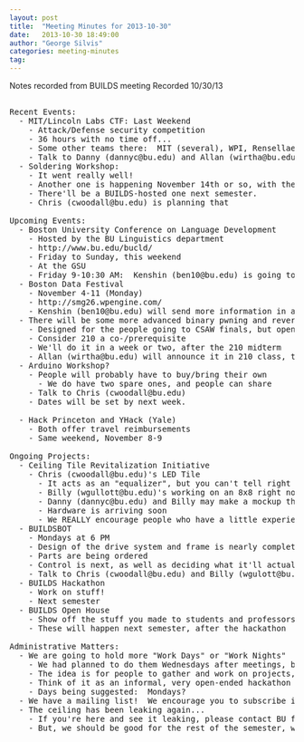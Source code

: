 ```yaml
---
layout: post
title:  "Meeting Minutes for 2013-10-30"
date:   2013-10-30 18:49:00
author: "George Silvis"
categories: meeting-minutes
tag: 
---
```


Notes recorded from BUILDS meeting
Recorded 10/30/13

<!-- more -->

<pre>

Recent Events:
  - MIT/Lincoln Labs CTF: Last Weekend
    - Attack/Defense security competition
    - 36 hours with no time off...
    - Some other teams there:  MIT (several), WPI, Rensellaer, NYU Poly, Northeastern, Wellesley
    - Talk to Danny (dannyc@bu.edu) and Allan (wirtha@bu.edu) if you're curious
  - Soldering Workshop:
    - It went really well!
    - Another one is happening November 14th or so, with the ECE department
    - There'll be a BUILDS-hosted one next semester.
    - Chris (cwoodall@bu.edu) is planning that

Upcoming Events:
  - Boston University Conference on Language Development
    - Hosted by the BU Linguistics department
    - http://www.bu.edu/bucld/
    - Friday to Sunday, this weekend
    - At the GSU
    - Friday 9-10:30 AM:  Kenshin (ben10@bu.edu) is going to 
  - Boston Data Festival
    - November 4-11 (Monday)
    - http://smg26.wpengine.com/
    - Kenshin (ben10@bu.edu) will send more information in an email
  - There will be some more advanced binary pwning and reversing seminars
    - Designed for the people going to CSAW finals, but open to all
    - Consider 210 a co-/prerequisite
    - We'll do it in a week or two, after the 210 midterm
    - Allan (wirtha@bu.edu) will announce it in 210 class, too
  - Arduino Workshop?
    - People will probably have to buy/bring their own
      - We do have two spare ones, and people can share
    - Talk to Chris (cwoodall@bu.edu)
    - Dates will be set by next week.

  - Hack Princeton and YHack (Yale)
    - Both offer travel reimbursements
    - Same weekend, November 8-9

Ongoing Projects:
  - Ceiling Tile Revitalization Initiative
    - Chris (cwoodall@bu.edu)'s LED Tile
      - It acts as an "equalizer", but you can't tell right now because the music's muted :)
      - Billy (wgullott@bu.edu)'s working on an 8x8 right now
      - Danny (dannyc@bu.edu) and Billy may make a mockup that will look more realistic than Danny's old simulator
      - Hardware is arriving soon
      - We REALLY encourage people who have a little experience programming to design lightshows
  - BUILDSBOT
    - Mondays at 6 PM
    - Design of the drive system and frame is nearly complete
    - Parts are being ordered
    - Control is next, as well as deciding what it'll actually do
    - Talk to Chris (cwoodall@bu.edu) and Billy (wgulott@bu.edu)
  - BUILDS Hackathon
    - Work on stuff!
    - Next semester
  - BUILDS Open House
    - Show off the stuff you made to students and professors!
    - These will happen next semester, after the hackathon

Administrative Matters:
  - We are going to hold more "Work Days" or "Work Nights"
    - We had planned to do them Wednesdays after meetings, but that doesn't work for anyone...
    - The idea is for people to gather and work on projects, both ongoing and spur-of-the-moment
    - Think of it as an informal, very open-ended hackathon
    - Days being suggested:  Mondays?
  - We have a mailing list!  We encourage you to subscribe if you're interested in hearing about projects
  - The ceiling has been leaking again...
    - If you're here and see it leaking, please contact BU facilities
    - But, we should be good for the rest of the semester, we think
</pre>
